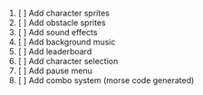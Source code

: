 1. [ ] Add character sprites
2. [ ] Add obstacle sprites
3. [ ] Add sound effects
4. [ ] Add background music
5. [ ] Add leaderboard
6. [ ] Add character selection
7. [ ] Add pause menu
8. [ ] Add combo system (morse code generated)